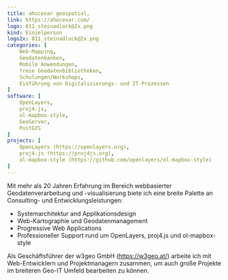 ```yaml
---
title: ahocevar geospatial, 
link: https://ahocevar.com/
logo: 011_steinadlock@2x.png
kind: Einzelperson
logo2x: 011_steinadlock@2x.png
categories: [
    Web-Mapping,
    Geodatenbanken,
    Mobile Anwendungen,
	freie Geodatenbibliotheken,
    Schulungen/Workshops,
	Einführung von Digitalisierungs- und IT-Prozessen
]
software: [
    OpenLayers, 
	proj4.js, 
	ol-mapbox-style, 
	GeoServer, 
	PostGIS
]
projects: [
    OpenLayers (https://openlayers.org),
	proj4.js (https://proj4js.org),
	ol-mapbox-style (https://github.com/openlayers/ol-mapbox-style)
]
---
```


Mit mehr als 20 Jahren Erfahrung im Bereich webbasierter Geodatenverarbeitung und -visualisierung biete ich eine breite Palette an Consulting- und Entwicklungsleistungen:
* Systemarchitektur and Applikationsdesign
* Web-Kartographie und Geodatenmanagement
* Progressive Web Applications
* Professioneller Support rund um OpenLayers, proj4.js und ol-mapbox-style

Als Geschäftsführer der w3geo GmbH (https://w3geo.at/) arbeite ich mit Web-Entwicklern und Projektmanagern zusammen, um auch große Projekte im breiteren Geo-IT Umfeld bearbeiten zu können.

